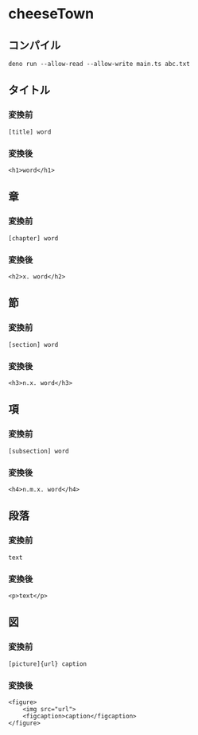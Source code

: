 # cheeseTown

## コンパイル

`deno run --allow-read --allow-write main.ts abc.txt`

## タイトル

### 変換前

```
[title] word
```

### 変換後

```
<h1>word</h1>
```

## 章

### 変換前

```
[chapter] word
```

### 変換後

```
<h2>x. word</h2>
```

## 節

### 変換前

```
[section] word
```

### 変換後

```
<h3>n.x. word</h3>
```

## 項

### 変換前

```
[subsection] word
```

### 変換後

```
<h4>n.m.x. word</h4>
```

## 段落

### 変換前

```
text
```

### 変換後

```
<p>text</p>
```

## 図

### 変換前

```
[picture]{url} caption
```

### 変換後

```
<figure>
    <img src="url">
    <figcaption>caption</figcaption>
</figure>
```
